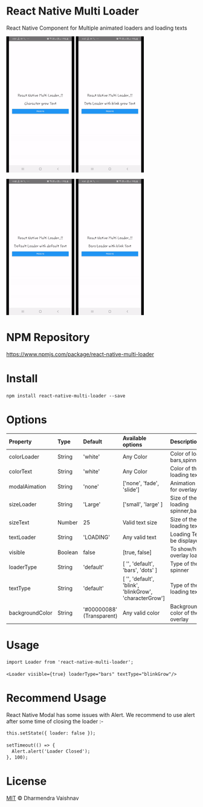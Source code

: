 # React Native Multi Loader
React Native Component for Multiple animated loaders and loading texts 


![Character Grow Text](Images/Character%20Grow.gif)
![Dots Loader Blink Grow Text](Images/Dots%20Loader.gif)

![Default Loader Default Text](Images/Default%20Loader.gif)
![Bar Loader Blink Text](Images/Bar%20Loader.gif) 

# NPM Repository
https://www.npmjs.com/package/react-native-multi-loader

# Install
`npm install react-native-multi-loader --save`

# Options
| Property | Type | Default | Available options| Description |
| :---------- |:----------| :-----|:-------|:-------|
| colorLoader     | String | 'white' | Any Color | Color of loading bars,spinner,dots |
| colorText      | String      |   'white'|Any Color | Color of the loading text |
| modalAimation | String      |    'none'| ['none', 'fade', 'slide'] | Animation Type for overlay |
| sizeLoader      | String      |   'Large'|['small', 'large' ] | Size of the loading spinner,bar,dots |
| sizeText | Number | 25 | Valid text size | Size of the loading text |
| textLoader| String | 'LOADING' | Any valid text | Loading Text to be displayed |
| visible | Boolean | false | [true, false] | To show/hide the overlay loader |
| loaderType | String | 'default' | [ '', 'default', 'bars', 'dots' ] | Type of the spinner |
| textType | String | 'default' | [ '', 'default', 'blink', 'blinkGrow', 'characterGrow'] | Type of the loading text |
| backgroundColor | String | '#00000088' (Transparent)| Any valid color | Background color of the overlay |

# Usage
```
import Loader from 'react-native-multi-loader';

<Loader visible={true} loaderType="bars" textType="blinkGrow"/>
```

# Recommend Usage

React Native Modal has some issues with Alert.
We recommend to use alert after some time of closing the loader :-

```
this.setState({ loader: false });

setTimeout(() => {
  Alert.alert('Loader Closed');
}, 100);
```

# License
[MIT](LICENSE) © Dharmendra Vaishnav
